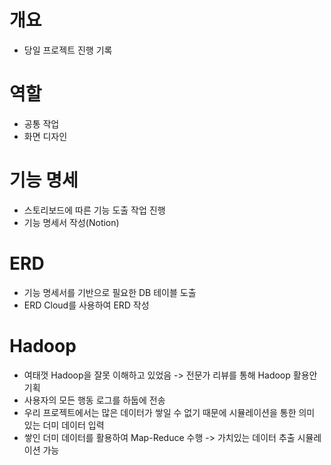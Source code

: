 # 개요
- 당일 프로젝트 진행 기록

# 역할
- 공통 작업
- 화면 디자인

# 기능 명세
- 스토리보드에 따른 기능 도출 작업 진행
- 기능 명세서 작성(Notion)

# ERD
- 기능 명세서를 기반으로 필요한 DB 테이블 도출
- ERD Cloud를 사용하여 ERD 작성

# Hadoop
- 여태껏 Hadoop을 잘못 이해하고 있었음
    -> 전문가 리뷰를 통해 Hadoop 활용안 기획
- 사용자의 모든 행동 로그를 하둡에 전송
- 우리 프로젝트에서는 많은 데이터가 쌓일 수 없기 때문에 시뮬레이션을 통한 의미 있는 더미 데이터 입력
- 쌓인 더미 데이터를 활용하여 Map-Reduce 수행 -> 가치있는 데이터 추출 시뮬레이션 가능 
